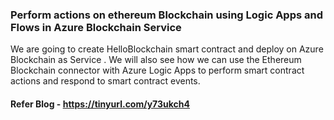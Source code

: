 ### Perform actions on ethereum Blockchain using Logic Apps and Flows in Azure Blockchain Service
We are going to create HelloBlockchain smart contract and deploy on Azure Blockchain as Service . We will also see how we can use the Ethereum Blockchain connector with Azure Logic Apps to perform smart contract actions and respond to smart contract events. 

#### Refer Blog -  https://tinyurl.com/y73ukch4
